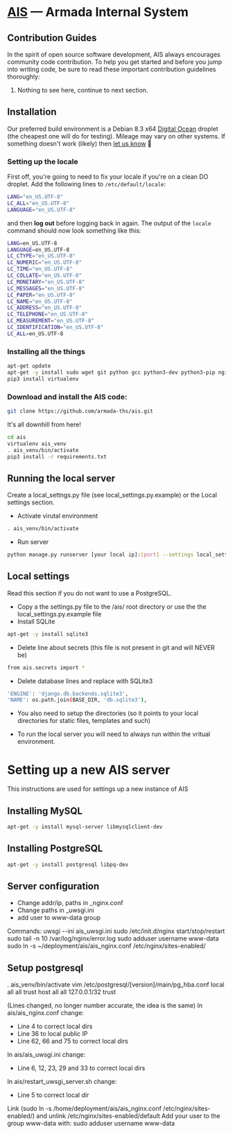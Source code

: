 [AIS](http://ais.armada.nu/) — Armada Internal System
==================================================

Contribution Guides
--------------------------------------

In the spirit of open source software development, AIS always encourages community code contribution. To help you get started and before you jump into writing code, be sure to read these important contribution guidelines thoroughly:

1. Nothing to see here, continue to next section.

Installation
-------------
Our preferred build environment is a Debian 8.3 x64 [Digital Ocean](https://www.digitalocean.com) droplet (the cheapest one will do for testing). Mileage may vary on other systems. If something doesn't work (likely) then [let us know](https://github.com/armada-ths/ais/issues/new) 🍻

### Setting up the locale
First off, you're going to need to fix your locale if you're on a clean DO droplet. Add the following lines to `/etc/default/locale`:
```bash
LANG="en_US.UTF-8"
LC_ALL="en_US.UTF-8"
LANGUAGE="en_US.UTF-8"
```
and then **log out** before logging back in again. The output of the `locale` command should now look something like this:
```bash
LANG=en_US.UTF-8
LANGUAGE=en_US.UTF-8
LC_CTYPE="en_US.UTF-8"
LC_NUMERIC="en_US.UTF-8"
LC_TIME="en_US.UTF-8"
LC_COLLATE="en_US.UTF-8"
LC_MONETARY="en_US.UTF-8"
LC_MESSAGES="en_US.UTF-8"
LC_PAPER="en_US.UTF-8"
LC_NAME="en_US.UTF-8"
LC_ADDRESS="en_US.UTF-8"
LC_TELEPHONE="en_US.UTF-8"
LC_MEASUREMENT="en_US.UTF-8"
LC_IDENTIFICATION="en_US.UTF-8"
LC_ALL=en_US.UTF-8
```
### Installing all the things
```bash
apt-get update
apt-get -y install sudo wget git python gcc python3-dev python3-pip nginx libpcre3 libpcre3-dev libpq-dev vim
pip3 install virtualenv
```

### Download and install the AIS code:
```bash
git clone https://github.com/armada-ths/ais.git
```
It's all downhill from here!
```bash
cd ais
virtualenv ais_venv
. ais_venv/bin/activate
pip3 install -r requirements.txt
```

Running the local server
------------------------
Create a local_settngs.py file (see local_settings.py.example) or the Local settings section.
- Activate virutal environment
```bash
. ais_venv/bin/activate
```
- Run server
```bash
python manage.py runserver [your local ip]:[port] --settings local_settings
```

Local settings
--------------
Read this section if you do not want to use a PostgreSQL.
- Copy a the settings.py file to the /ais/ root directory or use the the local_settings.py.example file
- Install SQLite
```bash
apt-get -y install sqlite3
```
- Delete line about secrets (this file is not present in git and will NEVER be)
```bash
from ais.secrets import *
```
- Delete database lines and replace with SQLite3
```bash
'ENGINE': 'django.db.backends.sqlite3',
'NAME': os.path.join(BASE_DIR, 'db.sqlite3'),
```
- You also need to setup the directories (so it points to your local directories for static files, templates and such)

- To run the local server you will need to always run within the vritual environment.

# Setting up a new AIS server
This instructions are used for settings up a new instance of AIS

Installing MySQL
------------------
```bash
apt-get -y install mysql-server libmysqlclient-dev
```
Installing PostgreSQL
--------------------
```bash
apt-get -y install postgresql libpq-dev
```

Server configuration
-------------------
- Change addr/ip, paths in _nginx.conf
- Change paths in _uwsgi.ini
- add user to www-data group

Commands:
uwsgi --ini ais_uwsgi.ini
sudo /etc/init.d/nginx start/stop/restart
sudo tail -n 10 /var/log/nginx/error.log
sudo adduser username www-data
sudo ln -s ~/deployment/ais/ais_nginx.conf /etc/nginx/sites-enabled/

Setup postgresql
----------------
. ais_venv/bin/activate
vim /etc/postgresql/[version]/main/pg_hba.conf
local all all trust
host all all 127.0.0.1/32 trust

(Lines changed, no longer number accurate, the idea is the same)
In ais/ais_nginx.conf change:
* Line 4 to correct local dirs
* Line 36 to local public IP
* Line 62, 66 and 75 to correct local dirs

In ais/ais_uwsgi.ini change:
* Line 6, 12, 23, 29 and 33  to correct local dirs

In ais/restart_uwsgi_server.sh change:
* Line 5 to correct local dir

Link (sudo ln -s /home/deployment/ais/ais_nginx.conf /etc/nginx/sites-enabled/) and unlink /etc/nginx/sites-enabled/default
Add your user to the group www-data with: sudo adduser username www-data


